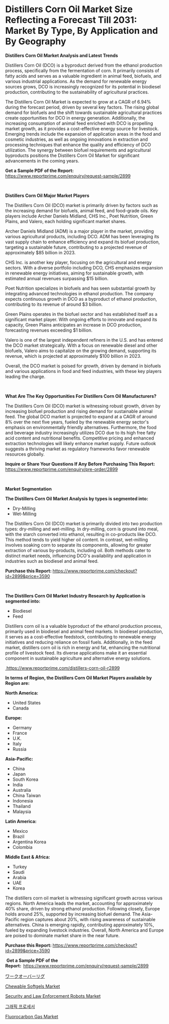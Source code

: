<p><h1>Distillers Corn Oil Market Size Reflecting a Forecast Till 2031: Market By Type, By Application and By Geography</h1></p><p><strong>Distillers Corn Oil Market Analysis and Latest Trends</strong></p>
<p><p>Distillers Corn Oil (DCO) is a byproduct derived from the ethanol production process, specifically from the fermentation of corn. It primarily consists of fatty acids and serves as a valuable ingredient in animal feed, biofuels, and various industrial applications. As the demand for renewable energy sources grows, DCO is increasingly recognized for its potential in biodiesel production, contributing to the sustainability of agricultural practices.</p><p>The Distillers Corn Oil Market is expected to grow at a CAGR of 6.94% during the forecast period, driven by several key factors. The rising global demand for biofuels and the shift towards sustainable agricultural practices create opportunities for DCO in energy generation. Additionally, the increasing consumption of animal feed enriched with DCO is propelling market growth, as it provides a cost-effective energy source for livestock. Emerging trends include the expansion of application areas in the food and cosmetic industries, as well as ongoing innovations in extraction and processing techniques that enhance the quality and efficiency of DCO utilization. The synergy between biofuel requirements and agricultural byproducts positions the Distillers Corn Oil Market for significant advancements in the coming years.</p></p>
<p><strong>Get a Sample PDF of the Report:&nbsp;</strong> <a href="https://www.reportprime.com/enquiry/request-sample/2899">https://www.reportprime.com/enquiry/request-sample/2899</a></p>
<p>&nbsp;</p>
<p><strong>Distillers Corn Oil Major Market Players</strong></p>
<p><p>The Distillers Corn Oil (DCO) market is primarily driven by factors such as the increasing demand for biofuels, animal feed, and food-grade oils. Key players include Archer Daniels Midland, CHS Inc., Poet Nutrition, Green Plains, and Valero, each holding significant market shares.</p><p>Archer Daniels Midland (ADM) is a major player in the market, providing various agricultural products, including DCO. ADM has been leveraging its vast supply chain to enhance efficiency and expand its biofuel production, targeting a sustainable future, contributing to a projected revenue of approximately $85 billion in 2023.</p><p>CHS Inc. is another key player, focusing on the agricultural and energy sectors. With a diverse portfolio including DCO, CHS emphasizes expansion in renewable energy initiatives, aiming for sustainable growth, with estimated annual revenues surpassing $15 billion.</p><p>Poet Nutrition specializes in biofuels and has seen substantial growth by integrating advanced technologies in ethanol production. The company expects continuous growth in DCO as a byproduct of ethanol production, contributing to its revenue of around $3 billion.</p><p>Green Plains operates in the biofuel sector and has established itself as a significant market player. With ongoing efforts to innovate and expand its capacity, Green Plains anticipates an increase in DCO production, forecasting revenues exceeding $1 billion.</p><p>Valero is one of the largest independent refiners in the U.S. and has entered the DCO market strategically. With a focus on renewable diesel and other biofuels, Valero aims to capitalize on the growing demand, supporting its revenue, which is projected at approximately $100 billion in 2023.</p><p>Overall, the DCO market is poised for growth, driven by demand in biofuels and various applications in food and feed industries, with these key players leading the charge.</p></p>
<p>&nbsp;</p>
<p><strong>What Are The Key Opportunities For Distillers Corn Oil Manufacturers?</strong></p>
<p><p>The Distillers Corn Oil (DCO) market is witnessing robust growth, driven by increasing biofuel production and rising demand for sustainable animal feed. The global DCO market is projected to expand at a CAGR of around 8% over the next five years, fueled by the renewable energy sector's emphasis on environmentally friendly alternatives. Furthermore, the food and beverage industry increasingly utilizes DCO due to its high free fatty acid content and nutritional benefits. Competitive pricing and enhanced extraction technologies will likely enhance market supply. Future outlook suggests a thriving market as regulatory frameworks favor renewable resources globally.</p></p>
<p><strong>Inquire or Share Your Questions If Any Before Purchasing This Report:</strong> <a href="https://www.reportprime.com/enquiry/pre-order/2899">https://www.reportprime.com/enquiry/pre-order/2899</a></p>
<p>&nbsp;</p>
<p><strong>Market Segmentation</strong></p>
<p><strong>The Distillers Corn Oil Market Analysis by types is segmented into:</strong></p>
<p><ul><li>Dry-Milling</li><li>Wet-Milling</li></ul></p>
<p><p>The Distillers Corn Oil (DCO) market is primarily divided into two production types: dry-milling and wet-milling. In dry-milling, corn is ground into meal, with the starch converted into ethanol, resulting in co-products like DCO. This method tends to yield higher oil content. In contrast, wet-milling involves soaking corn to separate its components, allowing for greater extraction of various by-products, including oil. Both methods cater to distinct market needs, influencing DCO's availability and application in industries such as biodiesel and animal feed.</p></p>
<p><strong>Purchase this Report:&nbsp;</strong><a href="https://www.reportprime.com/checkout?id=2899&price=3590">https://www.reportprime.com/checkout?id=2899&price=3590</a></p>
<p>&nbsp;</p>
<p><strong>The Distillers Corn Oil Market Industry Research by Application is segmented into:</strong></p>
<p><ul><li>Biodiesel</li><li>Feed</li></ul></p>
<p><p>Distillers corn oil is a valuable byproduct of the ethanol production process, primarily used in biodiesel and animal feed markets. In biodiesel production, it serves as a cost-effective feedstock, contributing to renewable energy initiatives and reducing reliance on fossil fuels. Additionally, in the feed market, distillers corn oil is rich in energy and fat, enhancing the nutritional profile of livestock feed. Its diverse applications make it an essential component in sustainable agriculture and alternative energy solutions.</p></p>
<p><a href="https://www.reportprime.com/distillers-corn-oil-r2899">&nbsp;https://www.reportprime.com/distillers-corn-oil-r2899</a></p>
<p><strong>In terms of Region, the Distillers Corn Oil Market Players available by Region are:</strong></p>
<p>
    <p> <strong> North America: </strong>
        <ul>
            <li>United States</li>
            <li>Canada</li>
        </ul>
        </p> 
    <p> <strong> Europe: </strong>
        <ul>
            <li>Germany</li>
            <li>France</li>
            <li>U.K.</li>
            <li>Italy</li>
            <li>Russia</li>
        </ul>
        </p> 
    <p> <strong> Asia-Pacific: </strong>
        <ul>
            <li>China</li>
            <li>Japan</li>
            <li>South Korea</li>
            <li>India</li>
            <li>Australia</li>
            <li>China Taiwan</li>
            <li>Indonesia</li>
            <li>Thailand</li>
            <li>Malaysia</li>
        </ul>
        </p> 
    <p> <strong> Latin America: </strong>
        <ul>
            <li>Mexico</li>
            <li>Brazil</li>
            <li>Argentina Korea</li>
            <li>Colombia</li>
        </ul>
        </p> 
    <p> <strong> Middle East & Africa: </strong>
        <ul>
            <li>Turkey</li>
            <li>Saudi</li>
            <li>Arabia</li>
            <li>UAE</li>
            <li>Korea</li>
        </ul>
    </p>
    </p>
<p><p>The distillers corn oil market is witnessing significant growth across various regions. North America leads the market, accounting for approximately 40% share, driven by strong ethanol production. Following closely, Europe holds around 25%, supported by increasing biofuel demand. The Asia-Pacific region captures about 20%, with rising awareness of sustainable alternatives. China is emerging rapidly, contributing approximately 10%, fueled by expanding livestock industries. Overall, North America and Europe are poised to dominate market share in the near future.</p></p>
<p><strong>Purchase this Report: </strong><a href="https://www.reportprime.com/checkout?id=2899&price=3590">https://www.reportprime.com/checkout?id=2899&price=3590</a></p>
<p>&nbsp;<strong>Get a Sample PDF of the Report:&nbsp;&nbsp;</strong><a href="https://www.reportprime.com/enquiry/request-sample/2899">https://www.reportprime.com/enquiry/request-sample/2899</a></p>
<p><strong></strong></p>
<p><p><a href="https://medium.com/@lindakreitz2023/%E4%BD%9C%E6%A5%AD%E3%82%AA%E3%83%BC%E3%83%90%E3%83%BC%E3%83%AA%E3%82%B0%E5%B8%82%E5%A0%B4-%E3%82%B0%E3%83%AD%E3%83%BC%E3%83%90%E3%83%AB%E3%81%8A%E3%82%88%E3%81%B3%E5%9C%B0%E5%9F%9F%E5%88%86%E6%9E%90-%E5%9C%B0%E5%9F%9F-%E5%9B%BD%E5%88%A5%E5%88%86%E6%9E%90-%E7%AB%B6%E4%BA%89%E7%8A%B6%E6%B3%81%E3%81%AB%E7%84%A6%E7%82%B9%E3%82%92%E5%BD%93%E3%81%A6%E3%81%A6-0cbe62a86abf">ワークオーバーリグ</a></p><p><a href="https://medium.com/@zoe.dyer9808709/future-of-innovation-global-chewable-softgels-market-growth-and-opportunities-2024-2031-51f1a323cc3a">Chewable Softgels Market</a></p><p><a href="https://www.linkedin.com/pulse/global-security-law-enforcement-robots-market-landscape-kdhzf?trackingId=eii2eDerSNC3qhh23wgeUg%3D%3D">Security and Law Enforcement Robots Market</a></p><p><a href="https://medium.com/@mujgankortalih/%EA%B7%B8%EB%9E%98%ED%94%BD-%ED%94%84%EB%A1%9C%EC%84%B8%EC%84%9C-%EC%8B%9C%EC%9E%A5%EC%9D%98-%EC%83%88%EB%A1%9C%EC%9A%B4-%EA%B2%BD%ED%96%A5-2024-2031%EB%85%84%EC%9D%98-%EA%B8%80%EB%A1%9C%EB%B2%8C-%EC%A0%84%EB%A7%9D%EA%B3%BC-%EB%AF%B8%EB%9E%98-%EC%A0%84%EB%A7%9D-3f77b7387535">그래픽 프로세서</a></p><p><a href="https://github.com/mauripalmi/Market-Research-Report-List-5/blob/main/fluorocarbon-gas-market.md">Fluorocarbon Gas Market</a></p></p>
